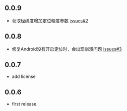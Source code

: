 ## 0.0.9
* 获取经纬度增加定位精度参数 [issues#2](https://github.com/zenganiu/saywo_location/issues/2)

## 0.0.8
* 修复Android没有开启定位时，会出现崩溃问题 [issues#3](https://github.com/zenganiu/saywo_location/issues/3)

## 0.0.7

* add license

## 0.0.6

* first release.
